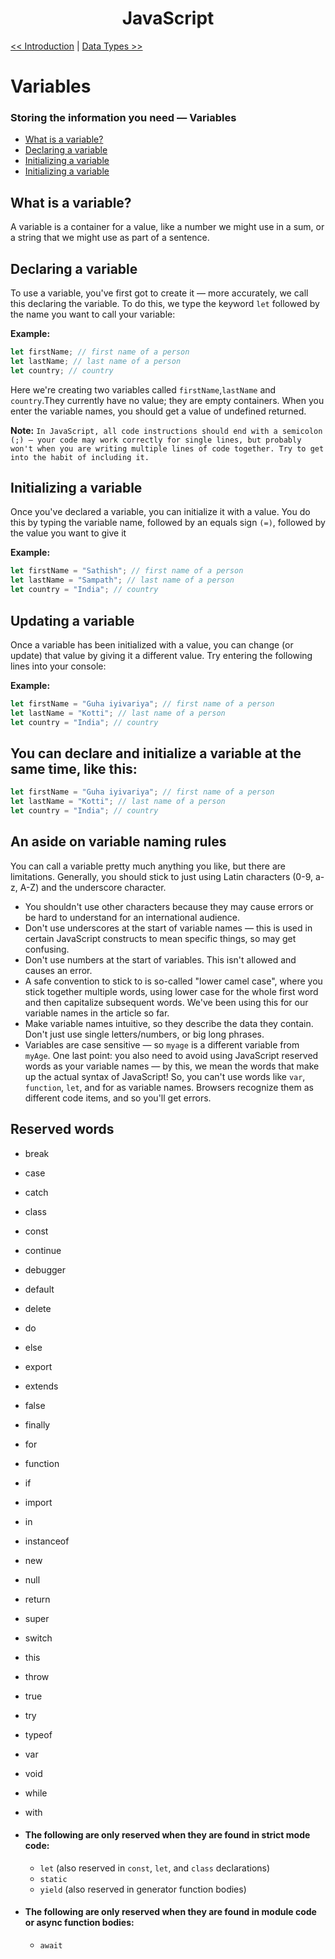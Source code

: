 <div align="center">
  <h1>JavaScript</h1>
</div>

[<< Introduction](../README.md) | [Data Types >>](../03_Day_Booleans_operators_date/03_booleans_operators_date.md)

# Variables

### Storing the information you need — Variables

- [What is a variable?](#What-is-a-variable?)
- [Declaring a variable](#Declaring-a-variable)
- [Initializing a variable](#Initializing-a-variable)
- [Initializing a variable](#Initializing-a-variable)

## What is a variable?

A variable is a container for a value, like a number we might use in a sum, or a string that we might use as part of a sentence.

## Declaring a variable

To use a variable, you've first got to create it — more accurately, we call this declaring the variable. To do this, we type the keyword `let` followed by the name you want to call your variable:

**Example:**

```js
let firstName; // first name of a person
let lastName; // last name of a person
let country; // country
```

Here we're creating two variables called `firstName`,`lastName` and `country`.They currently have no value; they are empty containers. When you enter the variable names, you should get a value of undefined returned.

**Note:**
`In JavaScript, all code instructions should end with a semicolon (;) — your code may work correctly for single lines, but probably won't when you are writing multiple lines of code together. Try to get into the habit of including it.`

## Initializing a variable

Once you've declared a variable, you can initialize it with a value. You do this by typing the variable name, followed by an equals sign `(=)`, followed by the value you want to give it

**Example:**

```js
let firstName = "Sathish"; // first name of a person
let lastName = "Sampath"; // last name of a person
let country = "India"; // country
```
## Updating a variable

Once a variable has been initialized with a value, you can change (or update) that value by giving it a different value. Try entering the following lines into your console:

**Example:**

```js
let firstName = "Guha iyivariya"; // first name of a person
let lastName = "Kotti"; // last name of a person
let country = "India"; // country
```

## You can declare and initialize a variable at the same time, like this:

```js
let firstName = "Guha iyivariya"; // first name of a person
let lastName = "Kotti"; // last name of a person
let country = "India"; // country
```

## An aside on variable naming rules

You can call a variable pretty much anything you like, but there are limitations. Generally, you should stick to just using Latin characters (0-9, a-z, A-Z) and the underscore character.

- You shouldn't use other characters because they may cause errors or be hard to understand for an international audience.
- Don't use underscores at the start of variable names — this is used in certain JavaScript constructs to mean specific things, so may get confusing.
- Don't use numbers at the start of variables. This isn't allowed and causes an error.
- A safe convention to stick to is so-called "lower camel case", where you stick together multiple words, using lower case for the whole first word and then capitalize subsequent words. We've been using this for our variable names in the article so far.
- Make variable names intuitive, so they describe the data they contain. Don't just use single letters/numbers, or big long phrases.
- Variables are case sensitive — so `myage` is a different variable from `myAge`.
  One last point: you also need to avoid using JavaScript reserved words as your variable names — by this, we mean the words that make up the actual syntax of JavaScript! So, you can't use words like `var`, `function`, `let`, and for as variable names. Browsers recognize them as different code items, and so you'll get errors.

## Reserved words

- break
- case
- catch
- class
- const
- continue
- debugger
- default
- delete
- do
- else
- export
- extends
- false
- finally
- for
- function
- if
- import
- in
- instanceof
- new
- null
- return
- super
- switch
- this
- throw
- true
- try
- typeof
- var
- void
- while
- with
- #### The following are only reserved when they are found in strict mode code:
    - `let` (also reserved in `const`, `let`, and `class` declarations)
    - `static`
    - `yield` (also reserved in generator function bodies)
- #### The following are only reserved when they are found in module code or async function bodies:

    - `await`
